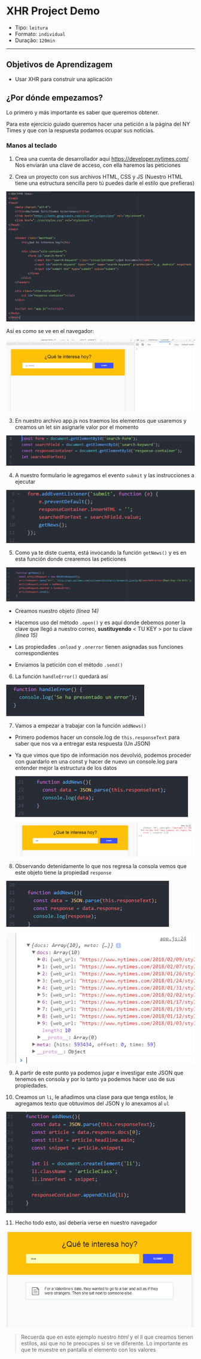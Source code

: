# XHR Project Demo

- Tipo: `leitura`
- Formato: `individual`
- Duração: `120min`

***

## Objetivos de Aprendizagem

- Usar XHR para construir una aplicación

## ¿Por dónde empezamos?

Lo primero y más importante es saber que queremos obtener.

Para este ejercicio guiado queremos hacer una petición a la página del NY Times
y que con la respuesta podamos ocupar sus noticias.

### Manos al teclado

1. Crea una cuenta de desarrollador aquí https://developer.nytimes.com/
  Nos enviarán una clave de acceso, con ella haremos las peticiones

2. Crea un proyecto con sus archivos HTML, CSS y JS
  (Nuestro HTML tiene una estructura sencilla pero tú puedes darle el estilo
  que prefieras)

  ![index](https://raw.githubusercontent.com/AnaSalazar/curricula-js/ivandevp-06-spa/06-spa/02-asynchronous-js-request/05-xhr-demo/imagenes/index-inicial.png)  

  Así es como se ve en el navegador:

  ![pantalla](https://raw.githubusercontent.com/AnaSalazar/curricula-js/ivandevp-06-spa/06-spa/02-asynchronous-js-request/05-xhr-demo/imagenes/pantalla-inicial.png)

3. En nuestro archivo app.js nos traemos los elementos que usaremos y creamos
  un let sin asignarle valor por el momento

  ![elementos](https://raw.githubusercontent.com/AnaSalazar/curricula-js/ivandevp-06-spa/06-spa/02-asynchronous-js-request/05-xhr-demo/imagenes/traemos-elementos.png)

4. A nuestro formulario le agregamos el evento `submit` y las instrucciones a
  ejecutar

  ![form](https://raw.githubusercontent.com/AnaSalazar/curricula-js/ivandevp-06-spa/06-spa/02-asynchronous-js-request/05-xhr-demo/imagenes/form-addEvent.png)

5. Como ya te diste cuenta, está invocando la función `getNews()` y es en esta
  función donde crearemos las peticiones

  ![getnews](https://raw.githubusercontent.com/AnaSalazar/curricula-js/ivandevp-06-spa/06-spa/02-asynchronous-js-request/05-xhr-demo/imagenes/getnews.png)

  - Creamos nuestro objeto _(línea 14)_

  - Hacemos uso del método `.open()` y es aquí donde debemos poner la clave que
    llegó a nuestro correo, **sustituyendo** < TU KEY > por tu clave
    _(linea 15)_

  - Las propiedades `.onload` y `.onerror` tienen asignadas sus funciones
    correspondientes

  - Enviamos la petición con el método `.send()`

6. La función `handleError()` quedará así

  ![handleError](https://raw.githubusercontent.com/AnaSalazar/curricula-js/ivandevp-06-spa/06-spa/02-asynchronous-js-request/05-xhr-demo/imagenes/handle-error.png)

7. Vamos a empezar a trabajar con la función `addNews()`

  - Primero podemos hacer un console.log de `this.responseText` para saber que
    nos va a entregar esta respuesta (Un JSON)

  - Ya que vimos que tipo de información nos devolvió, podemos proceder con
    guardarlo en una const y hacer de nuevo un console.log para entender mejor
    la estructura de los datos

    ![addNews](https://raw.githubusercontent.com/AnaSalazar/curricula-js/ivandevp-06-spa/06-spa/02-asynchronous-js-request/05-xhr-demo/imagenes/add-news1.png)

    ![consola-data](https://raw.githubusercontent.com/AnaSalazar/curricula-js/ivandevp-06-spa/06-spa/02-asynchronous-js-request/05-xhr-demo/imagenes/consola-data.png)

8. Observando detenidamente lo que nos regresa la consola vemos que este objeto
  tiene la propiedad `response`

  ![addNews](https://raw.githubusercontent.com/AnaSalazar/curricula-js/ivandevp-06-spa/06-spa/02-asynchronous-js-request/05-xhr-demo/imagenes/add-news2.png)

  ![consola-data](https://raw.githubusercontent.com/AnaSalazar/curricula-js/ivandevp-06-spa/06-spa/02-asynchronous-js-request/05-xhr-demo/imagenes/consola-data2.png)

9. A partir de este punto ya podemos jugar e investigar este JSON que tenemos
  en consola y por lo tanto ya podemos hacer uso de sus propiedades.

10. Creamos un `li`, le añadimos una clase para que tenga estilos, le agregamos
  texto que obtuvimos del JSON y lo anexamos al `ul`

  ![addNews](https://raw.githubusercontent.com/AnaSalazar/curricula-js/ivandevp-06-spa/06-spa/02-asynchronous-js-request/05-xhr-demo/imagenes/add-news3.png)

11. Hecho todo esto, así debería verse en nuestro navegador

  ![pantalla](https://raw.githubusercontent.com/AnaSalazar/curricula-js/ivandevp-06-spa/06-spa/02-asynchronous-js-request/05-xhr-demo/imagenes/pantalla-final.png)

> Recuerda que en este ejemplo nuestro _html_ y el _li_ que creamos tienen
> estilos, asi que no te preocupes si se ve diferente. Lo importante es que te
> muestre en pantalla el elemento con los valores
